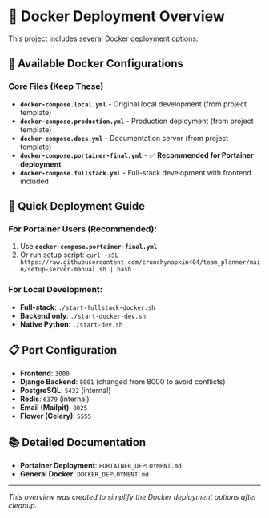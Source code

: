 # 🐳 Docker Deployment Overview

This project includes several Docker deployment options:

## 📁 Available Docker Configurations

### Core Files (Keep These)
- **`docker-compose.local.yml`** - Original local development (from project template)
- **`docker-compose.production.yml`** - Production deployment (from project template)  
- **`docker-compose.docs.yml`** - Documentation server (from project template)
- **`docker-compose.portainer-final.yml`** - ✅ **Recommended for Portainer deployment**
- **`docker-compose.fullstack.yml`** - Full-stack development with frontend included

## 🚀 Quick Deployment Guide

### For Portainer Users (Recommended):
1. Use **`docker-compose.portainer-final.yml`**
2. Or run setup script: `curl -sSL https://raw.githubusercontent.com/crunchynapkin404/team_planner/main/setup-server-manual.sh | bash`

### For Local Development:
- **Full-stack**: `./start-fullstack-docker.sh`
- **Backend only**: `./start-docker-dev.sh`
- **Native Python**: `./start-dev.sh`

## 📋 Port Configuration
- **Frontend**: `3000`
- **Django Backend**: `8001` (changed from 8000 to avoid conflicts)
- **PostgreSQL**: `5432` (internal)
- **Redis**: `6379` (internal)
- **Email (Mailpit)**: `8025`
- **Flower (Celery)**: `5555`

## 📚 Detailed Documentation
- **Portainer Deployment**: `PORTAINER_DEPLOYMENT.md`
- **General Docker**: `DOCKER_DEPLOYMENT.md`

---
*This overview was created to simplify the Docker deployment options after cleanup.*
